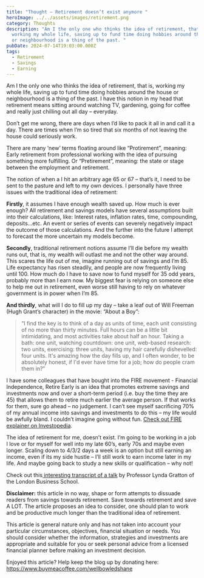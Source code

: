```yaml
---
title: "Thought – Retirement doesn’t exist anymore "
heroImage: ../../assets/images/retirement.png
category: Thoughts
description: "Am I the only one who thinks the idea of retirement, that is,
  working my whole life, saving up to fund time doing hobbies around the house
  or neighbourhood is a thing of the past. "
pubDate: 2024-07-14T19:03:00.000Z
tags:
  - Retirement
  - Savings
  - Earning
---
```

Am I the only one who thinks the idea of retirement, that is, working my whole life, saving up to fund time doing hobbies around the house or neighbourhood is a thing of the past. I have this notion in my head that retirement means sitting around watching TV, gardening, going for coffee and really just chilling out all day – everyday. 

Don’t get me wrong, there are days when I’d like to pack it all in and call it a day. There are times when I’m so tired that six months of not leaving the house could seriously work. 

There are many ‘new’ terms floating around like “Protirement”, meaning: Early retirement from professional working with the idea of pursuing something more fulfilling. Or “Pretirement”, meaning: the state or stage between the employment and retirement.

The notion of when a I hit an arbitrary age 65 or 67 – that’s it, I need to be sent to the pasture and left to my own devices. I personally have three issues with the traditional idea of retirement: 

**Firstly**, it assumes I have enough wealth saved up. How much is ever enough? All retirement and savings models have several assumptions built into their calculations, like: Interest rates, inflation rates, time, compounding, deposits…etc. An event or series of events can severely negatively impact the outcome of those calculations. And the further into the future I attempt to forecast the more uncertain my models become. 

**Secondly**, traditional retirement notions assume I’ll die before my wealth runs out, that is, my wealth will outlast me and not the other way around. This scares the life out of me, imagine running out of savings and I’m 85. Life expectancy has risen steadily, and people are now frequently living until 100. How much do I have to save now to fund myself for 35 odd years, probably more than I earn now. My biggest fear is relying on someone else to help me out in retirement, even worse still having to rely on whatever government is in power when I’m 85. 

**And thirdly**, what will I do to fill up my day – take a leaf out of Will Freeman (Hugh Grant’s character) in the movie: “About a Boy”:  

> “I find the key is to think of a day as units of time, each unit consisting of no more than thirty minutes. Full hours can be a little bit intimidating, and most activities take about half an hour. Taking a bath: one unit, watching countdown: one unit, web-based research: two units, exercising: three units, having my hair carefully dishevelled: four units. It's amazing how the day fills up, and I often wonder, to be absolutely honest, if I'd ever have time for a job; how do people cram them in?”

I have some colleagues that have bought into the FIRE movement - Financial Independence, Retire Early is an idea that promotes extreme savings and investments now and over a short-term period (i.e. buy the time they are 45) that allows them to retire much earlier the average person. If that works for them, sure go ahead – no judgement. I can’t see myself sacrificing 70% of my annual income into savings and investments to do this – my life would be awfully bland. I couldn’t imagine going without fun. [Check out FIRE explainer on Investopedia](https://www.investopedia.com/terms/f/financial-independence-retire-early-fire.asp). 

The idea of retirement for me, doesn’t exist. I’m going to be working in a job I love or for myself for well into my late 60’s, early 70s and maybe even longer. Scaling down to 4/3/2 days a week is an option but still earning an income, even if its my side hustle – I’ll still work to earn income later in my life. And maybe going back to study a new skills or qualification – why not! 

Check out this[ interesting transcript of a talk](https://www.firstlinks.com.au/lets-ditch-idea-retirement) by Professor Lynda Gratton of the London Business School. 

**Disclaimer:** this article in no way, shape or form attempts to dissuade readers from savings towards retirement. Save towards retirement and save A LOT. The article proposes an idea to consider, one should plan to work and be productive much longer than the traditional idea of retirement. 

This article is general nature only and has not taken into account your particular circumstances, objectives, financial situation or needs. You should consider whether the information, strategies and investments are appropriate and suitable for you or seek personal advice from a licensed financial planner before making an investment decision.

Enjoyed this article? Help keep the blog up by donating here: https://www.buymeacoffee.com/wellbowledshane
